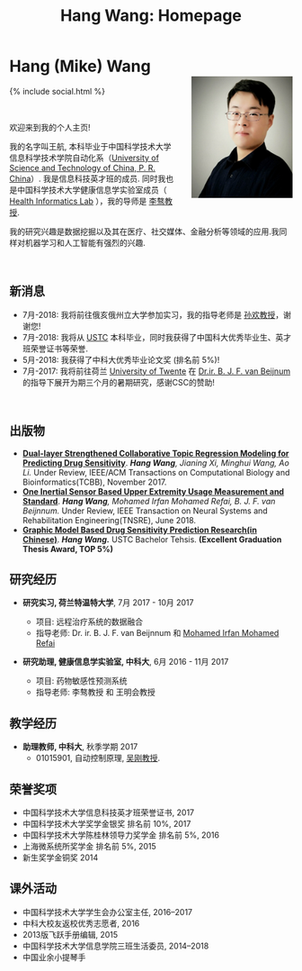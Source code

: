 ﻿---
layout: default
section: 中文版
title: "Hang Wang: Homepage"
---
<img src="static/info/profile.jpg" class="img-thumbnail" width="180px" style="float:right; margin-left:30px; margin-top:35px; margin-bottom:10px;">

# Hang (Mike) Wang
{% include social.html %}

&nbsp;

欢迎来到我的个人主页! 

我的名字叫王航, 本科毕业于中国科学技术大学信息科学技术学院自动化系（[University of Science and Technology of China, P. R. China](http://www.ustc.edu.cn/)）. 我是信息科技英才班的成员. 同时我也是中国科学技术大学健康信息学实验室成员（ [Health Informatics Lab](http://bioinformatics.ustc.edu.cn/) ），我的导师是 [李骜教授](http://bioinformatics.ustc.edu.cn/teams.html).

我的研究兴趣是数据挖掘以及其在医疗、社交媒体、金融分析等领域的应用.我同样对机器学习和人工智能有强烈的兴趣.

&nbsp;

## 新消息
  * 7月-2018:  我将前往俄亥俄州立大学参加实习，我的指导老师是 [孙欢教授](http://web.cse.ohio-state.edu/~sun.397/)，谢谢您!
  *  7月-2018:  我将从 [USTC](http://www.ustc.edu.cn/) 本科毕业，同时我获得了中国科大优秀毕业生、英才班荣誉证书等荣誉.
  * 5月-2018:  我获得了中科大优秀毕业论文奖 (排名前 5%)!
  * 7月-2017:  我将前往荷兰 [University of Twente](https://www.utwente.nl/en/) 在 [Dr.ir. B. J. F. van Beijnum](https://www.utwente.nl/en/eemcs/bss/people/staff/bert_jan_vanbeijnum/%20)的指导下展开为期三个月的暑期研究，感谢CSC的赞助!

&nbsp;

## 出版物
  * **[Dual-layer Strengthened Collaborative Topic Regression Modeling for Predicting Drug Sensitivity](static/papers/17-dsctr.pdf)**. *__Hang Wang__, Jianing Xi, Minghui Wang, Ao Li.* Under Review, IEEE/ACM Transactions on Computational Biology and Bioinformatics(TCBB), November 2017.	
  * **[One Inertial Sensor Based Upper Extremity Usage Measurement and Standard](static/papers/17-tnsre.pdf)**.  *__Hang Wang__, Mohamed Irfan Mohamed Refai, B. J. F. van Beijnnum.* Under Review, IEEE Transaction on Neural Systems and Rehabilitation Engineering(TNSRE), June 2018. 
  * **[Graphic Model Based Drug Sensitivity Prediction Research(in Chinese)](static/papers/18-thesis.pdf)**. *__Hang Wang.__* USTC Bachelor Tehsis. **(Excellent Graduation Thesis Award, TOP 5%)**


## 研究经历
  * **研究实习, 荷兰特温特大学**, 7月 2017 - 10月 2017
	* 项目: 远程治疗系统的数据融合
	* 指导老师:  Dr. ir. B. J. F. van Beijnnum 和 [Mohamed Irfan Mohamed Refai](https://www.linkedin.com/in/mrmirfan/)

  * **研究助理, 健康信息学实验室, 中科大**, 6月 2016 - 11月 2017
    * 项目: 药物敏感性预测系统
    * 指导老师:  李骜教授 和 王明会教授



## 教学经历
  * **助理教师, 中科大**, 秋季学期 2017
    * 01015901, 自动控制原理, [吴刚教授](http://iia.ustc.edu.cn/iia/?p=33).


## 荣誉奖项
 * 中国科学技术大学信息科技英才班荣誉证书, 2017
 * 中国科学技术大学奖学金银奖 排名前 10%, 2017
 * 中国科学技术大学陈桂林领导力奖学金 排名前 5%, 2016
 * 上海微系统所奖学金 排名前 5%, 2015
 * 新生奖学金铜奖 2014


## 课外活动
 * 中国科学技术大学学生会办公室主任, 2016–2017
 * 中科大校友返校优秀志愿者, 2016
 * 2013版飞跃手册编辑, 2015
 * 中国科学技术大学信息学院三班生活委员, 2014–2018
 * 中国业余小提琴手